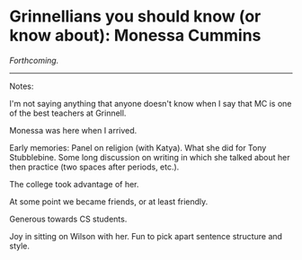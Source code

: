 Grinnellians you should know (or know about): Monessa Cummins
=============================================================

*Forthcoming.*

---

Notes:

I'm not saying anything that anyone doesn't know when I say that MC
is one of the best teachers at Grinnell.

Monessa was here when I arrived.

Early memories: Panel on religion (with Katya).  What she did for Tony
Stubblebine.  Some long discussion on writing in which she talked about
her then practice (two spaces after periods, etc.).

The college took advantage of her.

At some point we became friends, or at least friendly.

Generous towards CS students.

Joy in sitting on Wilson with her.  Fun to pick apart sentence structure
and style.  

